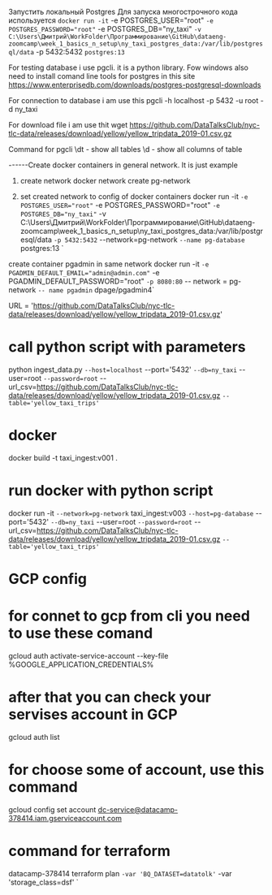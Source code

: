 Запустить локальный Postgres
Для запуска многострочного кода используется `
docker run -it `
    -e POSTGRES_USER="root" `
    -e POSTGRES_PASSWORD="root" `
    -e POSTGRES_DB="ny_taxi" `
    -v C:\Users\Дмитрий\WorkFolder\Программирование\GitHub\dataeng-zoomcamp\week_1_basics_n_setup\ny_taxi_postgres_data:/var/lib/postgresql/data `
    -p 5432:5432 `
    postgres:13 `

For testing database i use pgcli. it is a python library. Fow windows also need to install comand line tools for postgres in this site https://www.enterprisedb.com/downloads/postgres-postgresql-downloads

For connection to database i am use this
pgcli -h localhost -p 5432 -u root -d ny_taxi 

For download file i am use thit
wget https://github.com/DataTalksClub/nyc-tlc-data/releases/download/yellow/yellow_tripdata_2019-01.csv.gz

Command for pgcli
\dt - show all tables
\d - show all columns of table

------Create docker containers in general network. It is just example
1) create network
docker network create pg-network

2) set created network to config of docker containers
docker run -it `
    -e POSTGRES_USER="root" `
    -e POSTGRES_PASSWORD="root" `
    -e POSTGRES_DB="ny_taxi" `
    -v C:\Users\Дмитрий\WorkFolder\Программирование\GitHub\dataeng-zoomcamp\week_1_basics_n_setup\ny_taxi_postgres_data:/var/lib/postgresql/data `
    -p 5432:5432 `
    --network=pg-network `
    --name pg-database `
    postgres:13 `

create container pgadmin in same network
docker run -it `
    -e PGADMIN_DEFAULT_EMAIL="admin@admin.com" `
    -e PGADMIN_DEFAULT_PASSWORD="root" `
    -p 8080:80 `
    -- network = pg-network `
    -- name pgadmin `
    dpage/pgadmin4`



URL = 'https://github.com/DataTalksClub/nyc-tlc-data/releases/download/yellow/yellow_tripdata_2019-01.csv.gz'

# call python script with parameters
python ingest_data.py `
 --host=localhost `
 --port='5432' `
 --db=ny_taxi `
 --user=root `
 --password=root `
 --url_csv=https://github.com/DataTalksClub/nyc-tlc-data/releases/download/yellow/yellow_tripdata_2019-01.csv.gz `
 --table='yellow_taxi_trips' `
    
# docker 
docker build -t taxi_ingest:v001 .       

# run docker with python script
docker run -it `
--network=pg-network `
taxi_ingest:v003 `
    --host=pg-database `
    --port='5432' `
    --db=ny_taxi `
    --user=root `
    --password=root `
    --url_csv=https://github.com/DataTalksClub/nyc-tlc-data/releases/download/yellow/yellow_tripdata_2019-01.csv.gz `
    --table='yellow_taxi_trips' `


# GCP config
# for connet to gcp from cli you need to use these comand
gcloud auth activate-service-account --key-file %GOOGLE_APPLICATION_CREDENTIALS%
# after that you can check your servises account in GCP
gcloud auth list
# for choose some of account, use this command
gcloud config set account dc-service@datacamp-378414.iam.gserviceaccount.com

# command for terraform
datacamp-378414
terraform plan `
-var 'BQ_DATASET=datatolk' `
-var 'storage_class=dsf' `